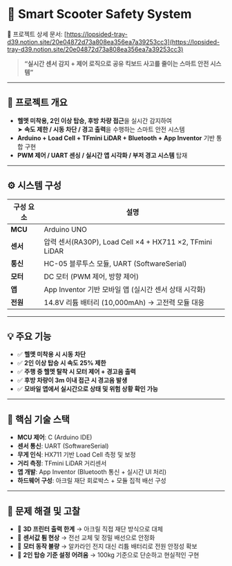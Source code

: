 # 🛴 Smart Scooter Safety System

📄 프로젝트 상세 문서: [https://lopsided-tray-d39.notion.site/20e04872d73a808ea356ea7a39253cc3](https://lopsided-tray-d39.notion.site/20e04872d73a808ea356ea7a39253cc3)

> **“실시간 센서 감지 + 제어 로직으로 공유 킥보드 사고를 줄이는 스마트 안전 시스템”**

---

## 📌 프로젝트 개요

- **헬멧 미착용, 2인 이상 탑승, 후방 차량 접근**을 실시간 감지하여  
  ➤ **속도 제한 / 시동 차단 / 경고 출력**을 수행하는 스마트 안전 시스템  
- **Arduino + Load Cell + TFmini LiDAR + Bluetooth + App Inventor** 기반 통합 구현  
- **PWM 제어 / UART 센싱 / 실시간 앱 시각화 / 부저 경고 시스템** 탑재

---

## ⚙️ 시스템 구성

| 구성 요소       | 설명                                                                 |
|----------------|----------------------------------------------------------------------|
| **MCU**        | Arduino UNO                                                          |
| **센서**       | 압력 센서(RA30P), Load Cell ×4 + HX711 ×2, TFmini LiDAR              |
| **통신**       | HC-05 블루투스 모듈, UART (SoftwareSerial)                          |
| **모터**       | DC 모터 (PWM 제어, 방향 제어)                                        |
| **앱**         | App Inventor 기반 모바일 앱 (실시간 센서 상태 시각화)                |
| **전원**       | 14.8V 리튬 배터리 (10,000mAh) → 고전력 모듈 대응                    |

---

## 💡 주요 기능

- ✅ **헬멧 미착용 시 시동 차단**
- ✅ **2인 이상 탑승 시 속도 25% 제한**
- ✅ **주행 중 헬멧 탈착 시 모터 제어 + 경고음 출력**
- ✅ **후방 차량이 3m 이내 접근 시 경고음 발생**
- ✅ **모바일 앱에서 실시간으로 상태 및 위험 상황 확인 가능**

---

## 🔧 핵심 기술 스택

- **MCU 제어**: C (Arduino IDE)
- **센서 통신**: UART (SoftwareSerial)
- **무게 인식**: HX711 기반 Load Cell 측정 및 보정
- **거리 측정**: TFmini LiDAR 거리센서
- **앱 개발**: App Inventor (Bluetooth 통신 + 실시간 UI 처리)
- **하드웨어 구성**: 아크릴 재단 회로박스 + 모듈 집적 배선 구성

---

## 🧠 문제 해결 및 고찰

- 🔸 **3D 프린터 출력 한계** → 아크릴 직접 재단 방식으로 대체  
- 🔸 **센서값 튐 현상** → 전선 교체 및 정밀 배선으로 안정화  
- 🔸 **모터 동작 불량** → 알카라인 전지 대신 리튬 배터리로 전원 안정성 확보  
- 🔸 **2인 탑승 기준 설정 어려움** → 100kg 기준으로 단순하고 현실적인 구현
